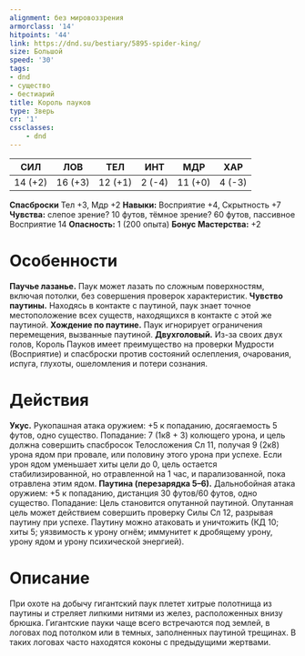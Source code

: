 ```yaml
---
alignment: без мировоззрения
armorclass: '14'
hitpoints: '44'
link: https://dnd.su/bestiary/5895-spider-king/
size: Большой
speed: '30'
tags:
- dnd
- существо
- бестиарий
title: Король пауков
type: Зверь
cr: '1'
cssclasses:
    - dnd
---
```



| СИЛ | ЛОВ | ТЕЛ | ИНТ | МДР | ХАР |
|---|---|---|---|---|---|
| 14 (+2) | 16 (+3) | 12 (+1) | 2 (-4) | 11 (+0) | 4 (-3) |
**Спасброски** Тел +3, Мдр +2
**Навыки:** Восприятие +4, Скрытность +7
**Чувства:** слепое зрение? 10 футов, тёмное зрение? 60 футов, пассивное Восприятие 14
**Опасность:** 1 (200 опыта)
**Бонус Мастерства:** +2


# Особенности
**Паучье лазанье.** Паук может лазать по сложным поверхностям, включая потолки, без совершения проверок характеристик.
**Чувство паутины.** Находясь в контакте с паутиной, паук знает точное местоположение всех существ, находящихся в контакте с этой же паутиной.
**Хождение по паутине.** Паук игнорирует ограничения перемещения, вызванные паутиной.
**Двухголовый.** Из-за своих двух голов, Король Пауков имеет преимущество на проверки Мудрости (Восприятие) и спасброски против состояний ослепления, очарования, испуга, глухоты, ошеломления и потери сознания.


# Действия
**Укус.** Рукопашная атака оружием: +5 к попаданию, досягаемость 5 футов, одно существо. Попадание: 7 (1к8 + 3) колющего урона, и цель должна совершить спасбросок Телосложения Сл 11, получая 9 (2к8) урона ядом при провале, или половину этого урона при успехе. Если урон ядом уменьшает хиты цели до 0, цель остается стабилизированной, но отравленной на 1 час, и парализованной, пока отравлена этим ядом.
**Паутина (перезарядка 5–6).** Дальнобойная атака оружием: +5 к попаданию, дистанция 30 футов/60 футов, одно существо. Попадание: Цель становится опутанной паутиной. Опутанная цель может действием совершить проверку Силы Сл 12, разрывая паутину при успехе. Паутину можно атаковать и уничтожить (КД 10; хиты 5; уязвимость к урону огнём; иммунитет к дробящему урону, урону ядом и урону психической энергией).


# Описание
При охоте на добычу гигантский паук плетет хитрые полотнища из паутины и стреляет липкими нитями из желез, расположенных внизу брюшка. Гигантские пауки чаще всего встречаются под землей, в логовах под потолком или в темных, заполненных паутиной трещинах. В таких логовах часто находятся коконы с предыдущими жертвами.
